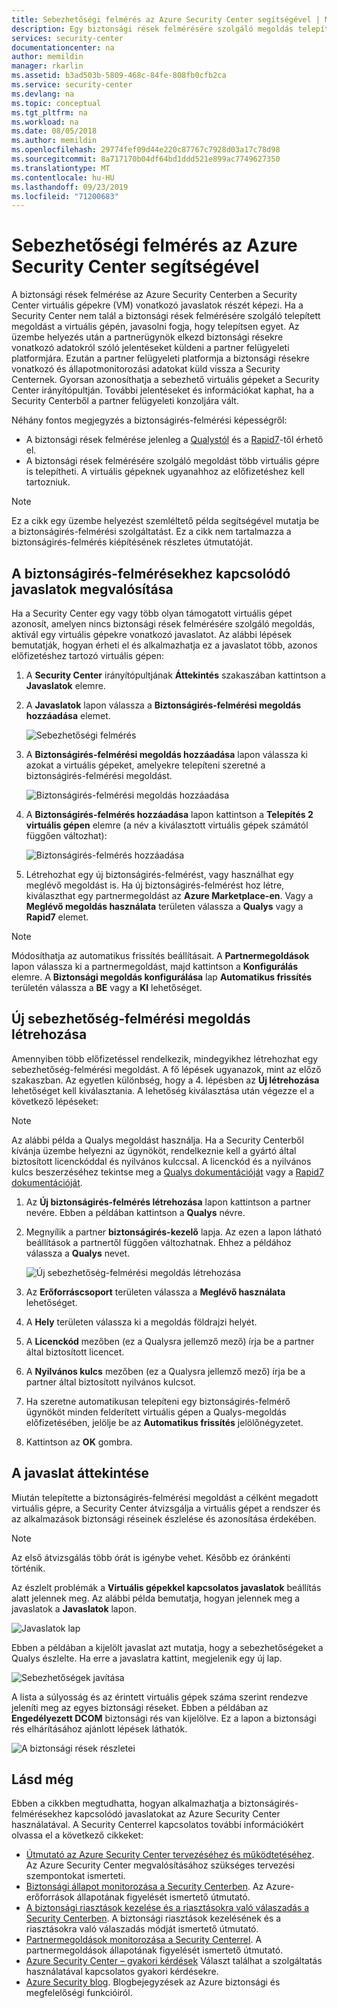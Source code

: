 ```yaml
---
title: Sebezhetőségi felmérés az Azure Security Center segítségével | Microsoft Docs
description: Egy biztonsági rések felmérésére szolgáló megoldás telepítésével javaslatokat kaphat az Azure Security Centerben, amelyek segítenek a virtuális gépei védelmében.
services: security-center
documentationcenter: na
author: memildin
manager: rkarlin
ms.assetid: b3ad503b-5809-468c-84fe-808fb0cfb2ca
ms.service: security-center
ms.devlang: na
ms.topic: conceptual
ms.tgt_pltfrm: na
ms.workload: na
ms.date: 08/05/2018
ms.author: memildin
ms.openlocfilehash: 29774fef09d44e220c87767c7928d03a17c78d98
ms.sourcegitcommit: 8a717170b04df64bd1ddd521e899ac7749627350
ms.translationtype: MT
ms.contentlocale: hu-HU
ms.lasthandoff: 09/23/2019
ms.locfileid: "71200683"
---
```

# <a name="vulnerability-assessment-in-azure-security-center"></a>Sebezhetőségi felmérés az Azure Security Center segítségével

A biztonsági rések felmérése az Azure Security Centerben a Security Center virtuális gépekre (VM) vonatkozó javaslatok részét képezi. Ha a Security Center nem talál a biztonsági rések felmérésére szolgáló telepített megoldást a virtuális gépén, javasolni fogja, hogy telepítsen egyet. Az üzembe helyezés után a partnerügynök elkezd biztonsági résekre vonatkozó adatokról szóló jelentéseket küldeni a partner felügyeleti platformjára. Ezután a partner felügyeleti platformja a biztonsági résekre vonatkozó és állapotmonitorozási adatokat küld vissza a Security Centernek. Gyorsan azonosíthatja a sebezhető virtuális gépeket a Security Center irányítópultján. További jelentéseket és információkat kaphat, ha a Security Centerből a partner felügyeleti konzoljára vált.

Néhány fontos megjegyzés a biztonságirés-felmérési képességről:

* A biztonsági rések felmérése jelenleg a [Qualystól](https://www.qualys.com/lp/azure) és a [Rapid7](https://www.rapid7.com/products/insightvm/)-től érhető el. 
* A biztonsági rések felmérésére szolgáló megoldást több virtuális gépre is telepítheti. A virtuális gépeknek ugyanahhoz az előfizetéshez kell tartozniuk.

> [!NOTE]
> Ez a cikk egy üzembe helyezést szemléltető példa segítségével mutatja be a biztonságirés-felmérési szolgáltatást. Ez a cikk nem tartalmazza a biztonságirés-felmérés kiépítésének részletes útmutatóját.
>

## <a name="implement-a-vulnerability-assessment-recommendation"></a>A biztonságirés-felmérésekhez kapcsolódó javaslatok megvalósítása
Ha a Security Center egy vagy több olyan támogatott virtuális gépet azonosít, amelyen nincs biztonsági rések felmérésére szolgáló megoldás, aktivál egy virtuális gépekre vonatkozó javaslatot. Az alábbi lépések bemutatják, hogyan érheti el és alkalmazhatja ez a javaslatot több, azonos előfizetéshez tartozó virtuális gépen:

1. A **Security Center** irányítópultjának **Áttekintés** szakaszában kattintson a **Javaslatok** elemre.
2. A **Javaslatok** lapon válassza a **Biztonságirés-felmérési megoldás hozzáadása** elemet.

    ![Sebezhetőségi felmérés](./media/security-center-vulnerability-assessment-recommendations/security-center-vulnerability-assessment-fig1-new.png)
3. A **Biztonságirés-felmérési megoldás hozzáadása** lapon válassza ki azokat a virtuális gépeket, amelyekre telepíteni szeretné a biztonságirés-felmérési megoldást.

    ![Biztonságirés-felmérési megoldás hozzáadása](./media/security-center-vulnerability-assessment-recommendations/security-center-vulnerability-assessment-fig2-new.png)
4. A **Biztonságirés-felmérés hozzáadása** lapon kattintson a **Telepítés 2 virtuális gépen** elemre (a név a kiválasztott virtuális gépek számától függően változhat):

    ![Biztonságirés-felmérés hozzáadása](./media/security-center-vulnerability-assessment-recommendations/security-center-vulnerability-assessment-fig3-new.png)
5. Létrehozhat egy új biztonságirés-felmérést, vagy használhat egy meglévő megoldást is. Ha új biztonságirés-felmérést hoz létre, kiválaszthat egy partnermegoldást az **Azure Marketplace-en**. Vagy a **Meglévő megoldás használata** területen válassza a **Qualys** vagy a **Rapid7** elemet.

> [!NOTE]
> Módosíthatja az automatikus frissítés beállításait. A **Partnermegoldások** lapon válassza ki a partnermegoldást, majd kattintson a **Konfigurálás** elemre. A **Biztonsági megoldás konfigurálása** lap **Automatikus frissítés** területén válassza a **BE** vagy a **KI** lehetőséget.

## <a name="create-a-new-vulnerability-assessment-solution"></a>Új sebezhetőség-felmérési megoldás létrehozása
Amennyiben több előfizetéssel rendelkezik, mindegyikhez létrehozhat egy sebezhetőség-felmérési megoldást. A fő lépések ugyanazok, mint az előző szakaszban. Az egyetlen különbség, hogy a 4. lépésben az **Új létrehozása** lehetőséget kell kiválasztania. A lehetőség kiválasztása után végezze el a következő lépéseket:

> [!NOTE]
> Az alábbi példa a Qualys megoldást használja. Ha a Security Centerből kívánja üzembe helyezni az ügynököt, rendelkeznie kell a gyártó által biztosított licenckóddal és nyilvános kulccsal. A licenckód és a nyilvános kulcs beszerzéséhez tekintse meg a [Qualys dokumentációját](https://community.qualys.com/docs/DOC-5823-deploying-qualys-cloud-agents-from-microsoft-azure-security-center) vagy a [Rapid7 dokumentációját](https://insightvm.help.rapid7.com/docs/azure-security-center).


1. Az **Új biztonságirés-felmérés létrehozása** lapon kattintson a partner nevére. Ebben a példában kattintson a **Qualys** névre.
2. Megnyílik a partner **biztonságirés-kezelő** lapja. Az ezen a lapon látható beállítások a partnertől függően változhatnak. Ehhez a példához válassza a **Qualys** nevet.

    ![Új sebezhetőség-felmérési megoldás létrehozása](./media/security-center-vulnerability-assessment-recommendations/security-center-vulnerability-assessment-fig4-new.png)
3. Az **Erőforráscsoport** területen válassza a **Meglévő használata** lehetőséget.
4. A **Hely** területen válassza ki a megoldás földrajzi helyét.
5. A **Licenckód** mezőben (ez a Qualysra jellemző mező) írja be a partner által biztosított licencet.
6. A **Nyilvános kulcs** mezőben (ez a Qualysra jellemző mező) írja be a partner által biztosított nyilvános kulcsot.
7. Ha szeretne automatikusan telepíteni egy biztonságirés-felmérő ügynököt minden felderített virtuális gépen a Qualys-megoldás előfizetésében, jelölje be az **Automatikus frissítés** jelölőnégyzetet.
8. Kattintson az **OK** gombra.

## <a name="review-the-recommendation"></a>A javaslat áttekintése
Miután telepítette a biztonságirés-felmérési megoldást a célként megadott virtuális gépre, a Security Center átvizsgálja a virtuális gépet a rendszer és az alkalmazások biztonsági réseinek észlelése és azonosítása érdekében.

> [!NOTE]
> Az első átvizsgálás több órát is igénybe vehet. Később ez óránkénti történik.
>
>

Az észlelt problémák a **Virtuális gépekkel kapcsolatos javaslatok** beállítás alatt jelennek meg. Az alábbi példa bemutatja, hogyan jelennek meg a javaslatok a **Javaslatok** lapon.

![Javaslatok lap](./media/security-center-vulnerability-assessment-recommendations/security-center-vulnerability-assessment-fig5-new.png)

Ebben a példában a kijelölt javaslat azt mutatja, hogy a sebezhetőségeket a Qualys észlelte. Ha erre a javaslatra kattint, megjelenik egy új lap.

![Sebezhetőségek javítása](./media/security-center-vulnerability-assessment-recommendations/security-center-vulnerability-assessment-fig6-new.png)

A lista a súlyosság és az érintett virtuális gépek száma szerint rendezve jeleníti meg az egyes biztonsági réseket. Ebben a példában az **Engedélyezett DCOM** biztonsági rés van kijelölve. Ez a lapon a biztonsági rés elhárításához ajánlott lépések láthatók.

![A biztonsági rések részletei](./media/security-center-vulnerability-assessment-recommendations/security-center-vulnerability-assessment-fig7-new.png)

## <a name="see-also"></a>Lásd még

Ebben a cikkben megtudhatta, hogyan alkalmazhatja a biztonságirés-felmérésekhez kapcsolódó javaslatokat az Azure Security Center használatával. A Security Centerrel kapcsolatos további információkért olvassa el a következő cikkeket:

* [Útmutató az Azure Security Center tervezéséhez és működtetéséhez](security-center-planning-and-operations-guide.md). Az Azure Security Center megvalósításához szükséges tervezési szempontokat ismerteti.
* [Biztonsági állapot monitorozása a Security Centerben](security-center-monitoring.md). Az Azure-erőforrások állapotának figyelését ismertető útmutató.
* [A biztonsági riasztások kezelése és a riasztásokra való válaszadás a Security Centerben](security-center-managing-and-responding-alerts.md). A biztonsági riasztások kezelésének és a riasztásokra való válaszadás módját ismertető útmutató.
* [Partnermegoldások monitorozása a Security Centerrel](security-center-partner-solutions.md). A partnermegoldások állapotának figyelését ismertető útmutató.
* [Azure Security Center – gyakori kérdések](security-center-faq.md) Választ találhat a szolgáltatás használatával kapcsolatos gyakori kérdésekre.
* [Azure Security blog](https://blogs.msdn.com/b/azuresecurity/). Blogbejegyzések az Azure biztonsági és megfelelőségi funkcióiról.
